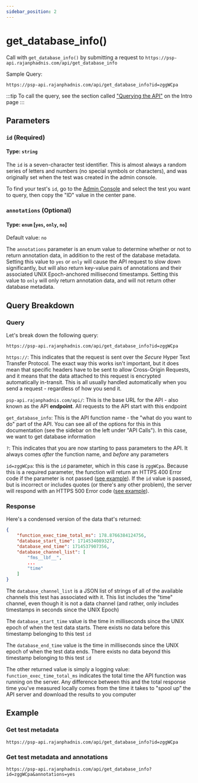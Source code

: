 ```yaml
---
sidebar_position: 2
---
```


# get_database_info()

Call with `get_database_info()` by submitting a request to `https://psp-api.rajanphadnis.com/api/get_database_info`

Sample Query:

```
https://psp-api.rajanphadnis.com/api/get_database_info?id=zggWCpa
```

:::tip
To call the query, see the section called ["Querying the API"](../intro#querying-the-api) on the Intro page
:::

## Parameters

### `id` (Required)

#### Type: `string`

The `id` is a seven-character test identifier. This is almost always a random series of letters and numbers (no special symbols or characters), and was originally set when the test was created in the admin console.

To find your test's `id`, go to the [Admin Console](https://psp-admin.rajanphadnis.com) and select the test you want to query, then copy the "ID" value in the center pane.

### `annotations` (Optional)

#### Type: `enum` [`yes`, `only`, `no`]

Default value: `no`

The `annotations` parameter is an enum value to determine whether or not to return annotation data, in addition to the rest of the database metadata. Setting this value to `yes` or `only` will cause the API request to slow down significantly, but will also return key-value pairs of annotations and their associated UNIX Epoch-anchored millisecond timestamps. Setting this value to `only` will only return annotation data, and will not return other database metadata.


## Query Breakdown

### Query

Let's break down the following query:

```
https://psp-api.rajanphadnis.com/api/get_database_info?id=zggWCpa
```

`https://`: This indicates that the request is sent over the _Secure_ Hyper Text Transfer Protocol. The exact way this works isn't important, but it does mean that specific headers have to be sent to allow Cross-Origin Requests, and it means that the data attached to this request is encrypted automatically in-transit. This is all usually handled automatically when you send a request - regardless of how you send it.

`psp-api.rajanphadnis.com/api/`: This is the base URL for the API - also known as the API **endpoint**. All requests to the API start with this endpoint

`get_database_info`: This is the API function name - the "what do you want to do" part of the API. You can see all of the options for this in this documentation (see the sidebar on the left under "API Calls"). In this case, we want to get database information

`?`: This indicates that you are now starting to pass parameters to the API. It always comes _after_ the function name, and _before_ any parameters

`id=zggWCpa`: this is the `id` parameter, which in this case is `zggWCpa`. Because this is a required parameter, the function will return an HTTPS 400 Error code if the parameter is not passed ([see example](https://psp-api.rajanphadnis.com/api/get_database_info)). If the `id` value is passed, but is incorrect or includes quotes (or there's any other problem), the server will respond with an HTTPS 500 Error code ([see example](https://psp-api.rajanphadnis.com/api/get_database_info?id=zggWCp)).

### Response

Here's a condensed version of the data that's returned:

```json
{
    "function_exec_time_total_ms": 178.8766384124756,
    "database_start_time": 1714534089327,
    "database_end_time": 1714537907356,
    "database_channel_list": [
        "fms__lbf__",
        ...
        "time"
    ]
}
```

The `database_channel_list` is a JSON list of strings of all of the available channels this test has associated with it. This list includes the "time" channel, even though it is not a data channel (and rather, only includes timestamps in seconds since the UNIX Epoch)

The `database_start_time` value is the time in milliseconds since the UNIX epoch of when the test data starts. There exists no data before this timestamp belonging to this test `id`

The `database_end_time` value is the time in milliseconds since the UNIX epoch of when the test data ends. There exists no data beyond this timestamp belonging to this test `id`

The other returned value is simply a logging value: `function_exec_time_total_ms` indicates the total time the API function was running on the server. Any difference between this and the total response time you've measured locally comes from the time it takes to "spool up" the API server and download the results to you computer

## Example

### Get test metadata


```
https://psp-api.rajanphadnis.com/api/get_database_info?id=zggWCpa
```

### Get test metadata and annotations


```
https://psp-api.rajanphadnis.com/api/get_database_info?id=zggWCpa&annotations=yes
```